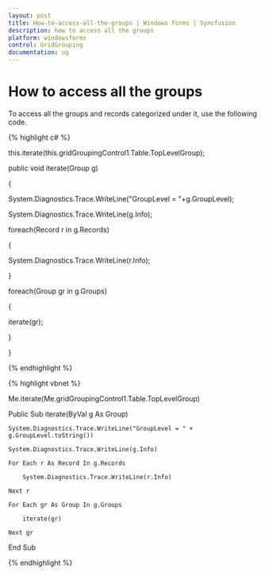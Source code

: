 ```yaml
---
layout: post
title: How-to-access-all-the-groups | Windows Forms | Syncfusion
description: how to access all the groups
platform: windowsforms
control: GridGrouping
documentation: ug
---
```


# How to access all the groups

To access all the groups and records categorized under it, use the following code.

{% highlight c# %}



this.iterate(this.gridGroupingControl1.Table.TopLevelGroup);



public void iterate(Group g)

{

System.Diagnostics.Trace.WriteLine("GroupLevel = "+g.GroupLevel);

System.Diagnostics.Trace.WriteLine(g.Info);

foreach(Record r in g.Records)

{

System.Diagnostics.Trace.WriteLine(r.Info);

}

foreach(Group gr in g.Groups)

{

iterate(gr);

}

}

{% endhighlight  %}

{% highlight vbnet %}



Me.iterate(Me.gridGroupingControl1.Table.TopLevelGroup)



Public Sub iterate(ByVal g As Group)

    System.Diagnostics.Trace.WriteLine("GroupLevel = " + g.GroupLevel.toString())

    System.Diagnostics.Trace.WriteLine(g.Info)

    For Each r As Record In g.Records

        System.Diagnostics.Trace.WriteLine(r.Info)

    Next r

    For Each gr As Group In g.Groups

        iterate(gr)

    Next gr

End Sub

{% endhighlight  %}

